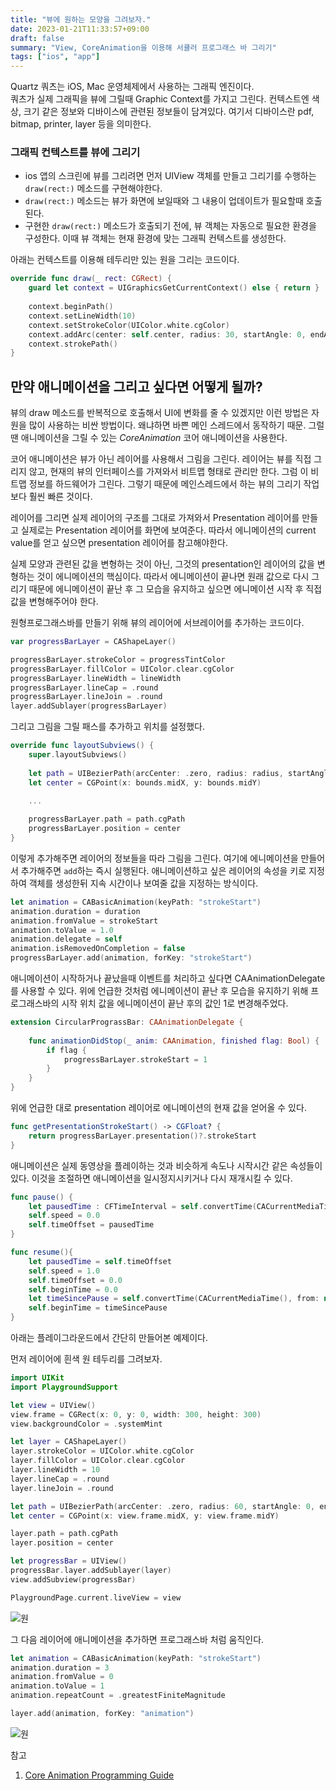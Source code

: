 ```yaml
---
title: "뷰에 원하는 모양을 그려보자."
date: 2023-01-21T11:33:57+09:00
draft: false
summary: "View, CoreAnimation을 이용해 서큘러 프로그래스 바 그리기"
tags: ["ios", "app"]
---
```


Quartz 쿼츠는 iOS, Mac 운영체제에서 사용하는 그래픽 엔진이다.   
쿼츠가 실제 그래픽을 뷰에 그릴때 Graphic Context를 가지고 그린다. 컨텍스트엔 색상, 크기 같은 정보와 디바이스에 관련된 정보들이 담겨있다. 여기서 디바이스란 pdf, bitmap, printer, layer 등을 의미한다. 



### 그래픽 컨텍스트를 뷰에 그리기
* ios 앱의 스크린에 뷰를 그리려면 먼저 UIView 객체를 만들고 그리기를 수행하는 `draw(rect:)` 메소드를 구현해야한다.
* `draw(rect:)` 메소드는 뷰가 화면에 보일때와 그 내용이 업데이트가 필요할때 호출된다.
* 구현한 `draw(rect:)` 메소드가 호출되기 전에, 뷰 객체는 자동으로 필요한 환경을 구성한다. 이때 뷰 객체는 현재 환경에 맞는 그래픽 컨텍스트를 생성한다.

아래는 컨텍스트를 이용해 테두리만 있는 원을 그리는 코드이다.
```swift
override func draw(_ rect: CGRect) {
    guard let context = UIGraphicsGetCurrentContext() else { return }
            
    context.beginPath()
    context.setLineWidth(10)
    context.setStrokeColor(UIColor.white.cgColor)
    context.addArc(center: self.center, radius: 30, startAngle: 0, endAngle: 2 * .pi, clockwise: false)
    context.strokePath()
}
```


## 만약 애니메이션을 그리고 싶다면 어떻게 될까?  
뷰의 draw 메소드를 반복적으로 호출해서 UI에 변화를 줄 수 있겠지만 이런 방법은 자원을 많이 사용하는 비싼 방법이다. 왜냐하면 바쁜 메인 스레드에서 동작하기 때문. 그럴땐 애니메이션을 그릴 수 있는 *CoreAnimation* 코어 애니메이션을 사용한다.  

코어 애니메이션은 뷰가 아닌 레이어를 사용해서 그림을 그린다. 레이어는 뷰를 직접 그리지 않고, 현재의 뷰의 인터페이스를 가져와서 비트맵 형태로 관리만 한다. 그럼 이 비트맵 정보를 하드웨어가 그린다. 그렇기 때문에 메인스레드에서 하는 뷰의 그리기 작업보다 훨씬 빠른 것이다.  

레이어를 그리면 실제 레이어의 구조를 그대로 가져와서 Presentation 레이어를 만들고 실제로는 Presentation 레이어를 화면에 보여준다. 따라서 에니메이션의 current value를 얻고 싶으면 presentation 레이어를 참고해야한다.  

실제 모양과 관련된 값을 변형하는 것이 아닌, 그것의 presentation인 레이어의 값을 변형하는 것이 에니메이션의 핵심이다. 따라서 에니메이션이 끝나면 원래 값으로 다시 그리기 때문에 에니메이션이 끝난 후 그 모습을 유지하고 싶으면 에니메이션 시작 후 직접 값을 변형해주어야 한다.

원형프로그래스바를 만들기 위해 뷰의 레이어에 서브레이어를 추가하는 코드이다.  

```swift
var progressBarLayer = CAShapeLayer()

progressBarLayer.strokeColor = progressTintColor
progressBarLayer.fillColor = UIColor.clear.cgColor
progressBarLayer.lineWidth = lineWidth
progressBarLayer.lineCap = .round
progressBarLayer.lineJoin = .round
layer.addSublayer(progressBarLayer)
```

그리고 그림을 그릴 패스를 추가하고 위치를 설정했다.



```swift
override func layoutSubviews() {
    super.layoutSubviews()
    
    let path = UIBezierPath(arcCenter: .zero, radius: radius, startAngle: CGFloat(-90).radian(), endAngle: CGFloat(270).radian(), clockwise: true)
    let center = CGPoint(x: bounds.midX, y: bounds.midY)

    ...
    
    progressBarLayer.path = path.cgPath
    progressBarLayer.position = center
}
```

이렇게 추가해주면 레이어의 정보들을 따라 그림을 그린다. 여기에 에니메이션을 만들어서 추가해주면 `add`하는 즉시 실행된다. 애니메이션하고 싶은 레이어의 속성을 키로 지정하여 객체를 생성한뒤 지속 시간이나 보여줄 값을 지정하는 방식이다.

```swift
let animation = CABasicAnimation(keyPath: "strokeStart")
animation.duration = duration
animation.fromValue = strokeStart
animation.toValue = 1.0
animation.delegate = self
animation.isRemovedOnCompletion = false 
progressBarLayer.add(animation, forKey: "strokeStart")
```


애니메이션이 시작하거나 끝났을때 이벤트를 처리하고 싶다면 CAAnimationDelegate를 사용할 수 있다. 위에 언급한 것처럼 에니메이션이 끝난 후 모습을 유지하기 위해 프로그래스바의 시작 위치 값을 에니메이션이 끝난 후의 값인 1로 변경해주었다.

```swift
extension CircularPrograssBar: CAAnimationDelegate {
    
    func animationDidStop(_ anim: CAAnimation, finished flag: Bool) {
        if flag {
            progressBarLayer.strokeStart = 1
        }
    }
}
```

위에 언급한 대로 presentation 레이어로 에니메이션의 현재 값을 얻어올 수 있다.
```swift
func getPresentationStrokeStart() -> CGFloat? {
    return progressBarLayer.presentation()?.strokeStart
}
```


애니메이션은 실제 동영상을 플레이하는 것과 비슷하게 속도나 시작시간 같은 속성들이 있다. 이것을 조절하면 애니메이션을 일시정지시키거나 다시 재개시킬 수 있다.
```swift
func pause() {
    let pausedTime : CFTimeInterval = self.convertTime(CACurrentMediaTime(), from: nil)
    self.speed = 0.0
    self.timeOffset = pausedTime
}

func resume(){
    let pausedTime = self.timeOffset
    self.speed = 1.0
    self.timeOffset = 0.0
    self.beginTime = 0.0
    let timeSincePause = self.convertTime(CACurrentMediaTime(), from: nil) - pausedTime
    self.beginTime = timeSincePause
}
```


아래는 플레이그라운드에서 간단히 만들어본 예제이다. 

먼저 레이어에 흰색 원 테두리를 그려보자.

```swift
import UIKit
import PlaygroundSupport

let view = UIView()
view.frame = CGRect(x: 0, y: 0, width: 300, height: 300)
view.backgroundColor = .systemMint

let layer = CAShapeLayer()
layer.strokeColor = UIColor.white.cgColor
layer.fillColor = UIColor.clear.cgColor
layer.lineWidth = 10
layer.lineCap = .round
layer.lineJoin = .round

let path = UIBezierPath(arcCenter: .zero, radius: 60, startAngle: 0, endAngle: 2 * .pi, clockwise: true)
let center = CGPoint(x: view.frame.midX, y: view.frame.midY)

layer.path = path.cgPath
layer.position = center

let progressBar = UIView()
progressBar.layer.addSublayer(layer)
view.addSubview(progressBar)

PlaygroundPage.current.liveView = view

```

![원](/image/6-1.png)


그 다음 레이어에 애니메이션을 추가하면 프로그래스바 처럼 움직인다.

```swift
let animation = CABasicAnimation(keyPath: "strokeStart")
animation.duration = 3
animation.fromValue = 0
animation.toValue = 1
animation.repeatCount = .greatestFiniteMagnitude

layer.add(animation, forKey: "animation")
```

![원](/image/6-2.gif)

참고
1. [Core Animation Programming Guide](https://developer.apple.com/library/archive/documentation/Cocoa/Conceptual/CoreAnimation_guide/Introduction/Introduction.html#//apple_ref/doc/uid/TP40004514-CH1-SW1)
